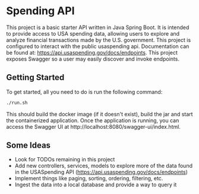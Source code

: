 # Spending API
This project is a basic starter API written in Java Spring Boot. It is intended to provide access to USA spending data, allowing users to explore and analyze financial transactions made by the U.S. government.
This project is configured to interact with the public usaspending api. Documentation can be found at: https://api.usaspending.gov/docs/endpoints.
This project exposes Swagger so a user may easily discover and invoke endpoints. 

## Getting Started
To get started, all you need to do is run the following command:
```bash
./run.sh
```
This should build the docker image (if it doesn't exist), build the jar and start the containerized application. 
Once the application is running, you can access the Swagger UI at http://localhost:8080/swagger-ui/index.html.

## Some Ideas
* Look for TODOs remaining in this project
* Add new controllers, services, models to explore more of the data found in the USASpending API (https://api.usaspending.gov/docs/endpoints)
* Implement things like paging, sorting, ordering, filtering, etc.
* Ingest the data into a local database and provide a way to query it
